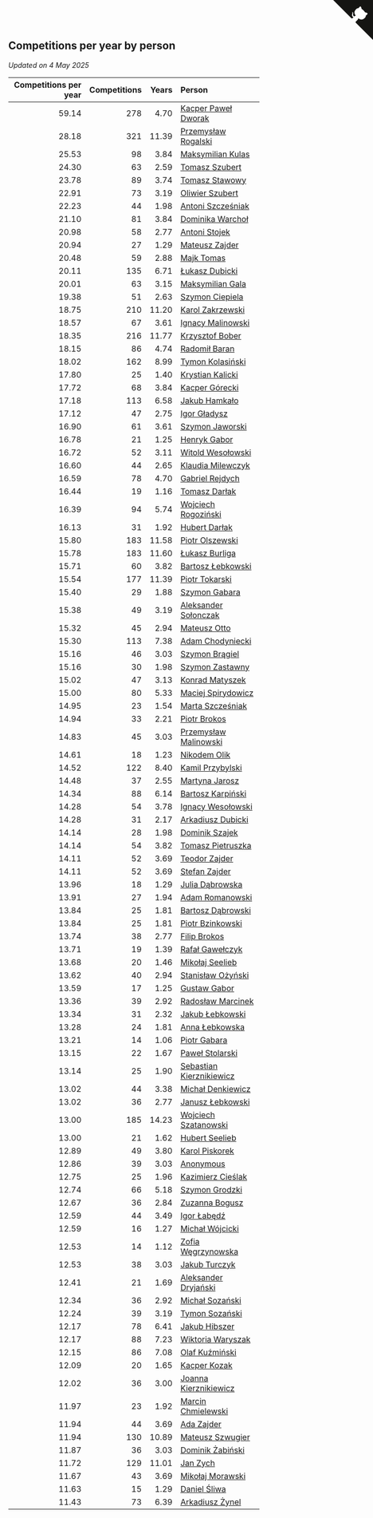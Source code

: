 ## Competitions per year by person

*Updated on  4 May 2025*

| Competitions per year | Competitions | Years | Person |
| ---: | ---: | ---: | :--- |
| 59.14 | 278 | 4.70 | [Kacper Paweł Dworak](https://www.worldcubeassociation.org/persons/2020DWOR01) |
| 28.18 | 321 | 11.39 | [Przemysław Rogalski](https://www.worldcubeassociation.org/persons/2013ROGA02) |
| 25.53 | 98 | 3.84 | [Maksymilian Kulas](https://www.worldcubeassociation.org/persons/2021KULA02) |
| 24.30 | 63 | 2.59 | [Tomasz Szubert](https://www.worldcubeassociation.org/persons/2022SZUB02) |
| 23.78 | 89 | 3.74 | [Tomasz Stawowy](https://www.worldcubeassociation.org/persons/2021STAW01) |
| 22.91 | 73 | 3.19 | [Oliwier Szubert](https://www.worldcubeassociation.org/persons/2022SZUB01) |
| 22.23 | 44 | 1.98 | [Antoni Szcześniak](https://www.worldcubeassociation.org/persons/2023SZCZ04) |
| 21.10 | 81 | 3.84 | [Dominika Warchoł](https://www.worldcubeassociation.org/persons/2021WARC01) |
| 20.98 | 58 | 2.77 | [Antoni Stojek](https://www.worldcubeassociation.org/persons/2022STOJ03) |
| 20.94 | 27 | 1.29 | [Mateusz Zajder](https://www.worldcubeassociation.org/persons/2024ZAJD01) |
| 20.48 | 59 | 2.88 | [Majk Tomas](https://www.worldcubeassociation.org/persons/2022TOMA05) |
| 20.11 | 135 | 6.71 | [Łukasz Dubicki](https://www.worldcubeassociation.org/persons/2018DUBI01) |
| 20.01 | 63 | 3.15 | [Maksymilian Gala](https://www.worldcubeassociation.org/persons/2022GALA01) |
| 19.38 | 51 | 2.63 | [Szymon Ciepiela](https://www.worldcubeassociation.org/persons/2022CIEP01) |
| 18.75 | 210 | 11.20 | [Karol Zakrzewski](https://www.worldcubeassociation.org/persons/2014ZAKR01) |
| 18.57 | 67 | 3.61 | [Ignacy Malinowski](https://www.worldcubeassociation.org/persons/2021MALI02) |
| 18.35 | 216 | 11.77 | [Krzysztof Bober](https://www.worldcubeassociation.org/persons/2013BOBE01) |
| 18.15 | 86 | 4.74 | [Radomił Baran](https://www.worldcubeassociation.org/persons/2020BARA02) |
| 18.02 | 162 | 8.99 | [Tymon Kolasiński](https://www.worldcubeassociation.org/persons/2016KOLA02) |
| 17.80 | 25 | 1.40 | [Krystian Kalicki](https://www.worldcubeassociation.org/persons/2023KALI10) |
| 17.72 | 68 | 3.84 | [Kacper Górecki](https://www.worldcubeassociation.org/persons/2021GORE01) |
| 17.18 | 113 | 6.58 | [Jakub Hamkało](https://www.worldcubeassociation.org/persons/2018HAMK01) |
| 17.12 | 47 | 2.75 | [Igor Gładysz](https://www.worldcubeassociation.org/persons/2022GLAD01) |
| 16.90 | 61 | 3.61 | [Szymon Jaworski](https://www.worldcubeassociation.org/persons/2021JAWO01) |
| 16.78 | 21 | 1.25 | [Henryk Gabor](https://www.worldcubeassociation.org/persons/2024GABO02) |
| 16.72 | 52 | 3.11 | [Witold Wesołowski](https://www.worldcubeassociation.org/persons/2022WESO01) |
| 16.60 | 44 | 2.65 | [Klaudia Milewczyk](https://www.worldcubeassociation.org/persons/2022MILE05) |
| 16.59 | 78 | 4.70 | [Gabriel Rejdych](https://www.worldcubeassociation.org/persons/2020REJD01) |
| 16.44 | 19 | 1.16 | [Tomasz Darłak](https://www.worldcubeassociation.org/persons/2024DARL01) |
| 16.39 | 94 | 5.74 | [Wojciech Rogoziński](https://www.worldcubeassociation.org/persons/2019ROGO04) |
| 16.13 | 31 | 1.92 | [Hubert Darłak](https://www.worldcubeassociation.org/persons/2023DARL03) |
| 15.80 | 183 | 11.58 | [Piotr Olszewski](https://www.worldcubeassociation.org/persons/2013OLSZ02) |
| 15.78 | 183 | 11.60 | [Łukasz Burliga](https://www.worldcubeassociation.org/persons/2013BURL01) |
| 15.71 | 60 | 3.82 | [Bartosz Łebkowski](https://www.worldcubeassociation.org/persons/2021LEBK01) |
| 15.54 | 177 | 11.39 | [Piotr Tokarski](https://www.worldcubeassociation.org/persons/2013TOKA01) |
| 15.40 | 29 | 1.88 | [Szymon Gabara](https://www.worldcubeassociation.org/persons/2023GABA01) |
| 15.38 | 49 | 3.19 | [Aleksander Sołonczak](https://www.worldcubeassociation.org/persons/2022SOLO01) |
| 15.32 | 45 | 2.94 | [Mateusz Otto](https://www.worldcubeassociation.org/persons/2022OTTO01) |
| 15.30 | 113 | 7.38 | [Adam Chodyniecki](https://www.worldcubeassociation.org/persons/2017CHOD02) |
| 15.16 | 46 | 3.03 | [Szymon Brągiel](https://www.worldcubeassociation.org/persons/2022BRAG03) |
| 15.16 | 30 | 1.98 | [Szymon Zastawny](https://www.worldcubeassociation.org/persons/2023ZAST01) |
| 15.02 | 47 | 3.13 | [Konrad Matyszek](https://www.worldcubeassociation.org/persons/2022MATY02) |
| 15.00 | 80 | 5.33 | [Maciej Spirydowicz](https://www.worldcubeassociation.org/persons/2020SPIR01) |
| 14.95 | 23 | 1.54 | [Marta Szcześniak](https://www.worldcubeassociation.org/persons/2023SZCZ07) |
| 14.94 | 33 | 2.21 | [Piotr Brokos](https://www.worldcubeassociation.org/persons/2023BROK01) |
| 14.83 | 45 | 3.03 | [Przemysław Malinowski](https://www.worldcubeassociation.org/persons/2022MALI01) |
| 14.61 | 18 | 1.23 | [Nikodem Olik](https://www.worldcubeassociation.org/persons/2024OLIK01) |
| 14.52 | 122 | 8.40 | [Kamil Przybylski](https://www.worldcubeassociation.org/persons/2016PRZY01) |
| 14.48 | 37 | 2.55 | [Martyna Jarosz](https://www.worldcubeassociation.org/persons/2022JARO01) |
| 14.34 | 88 | 6.14 | [Bartosz Karpiński](https://www.worldcubeassociation.org/persons/2019KARP03) |
| 14.28 | 54 | 3.78 | [Ignacy Wesołowski](https://www.worldcubeassociation.org/persons/2021WESO01) |
| 14.28 | 31 | 2.17 | [Arkadiusz Dubicki](https://www.worldcubeassociation.org/persons/2023DUBI01) |
| 14.14 | 28 | 1.98 | [Dominik Szajek](https://www.worldcubeassociation.org/persons/2023SZAJ01) |
| 14.14 | 54 | 3.82 | [Tomasz Pietruszka](https://www.worldcubeassociation.org/persons/2021PIET01) |
| 14.11 | 52 | 3.69 | [Teodor Zajder](https://www.worldcubeassociation.org/persons/2021ZAJD03) |
| 14.11 | 52 | 3.69 | [Stefan Zajder](https://www.worldcubeassociation.org/persons/2021ZAJD02) |
| 13.96 | 18 | 1.29 | [Julia Dąbrowska](https://www.worldcubeassociation.org/persons/2024DABR01) |
| 13.91 | 27 | 1.94 | [Adam Romanowski](https://www.worldcubeassociation.org/persons/2023ROMA10) |
| 13.84 | 25 | 1.81 | [Bartosz Dąbrowski](https://www.worldcubeassociation.org/persons/2023DABR07) |
| 13.84 | 25 | 1.81 | [Piotr Bzinkowski](https://www.worldcubeassociation.org/persons/2023BZIN01) |
| 13.74 | 38 | 2.77 | [Filip Brokos](https://www.worldcubeassociation.org/persons/2022BROK03) |
| 13.71 | 19 | 1.39 | [Rafał Gawełczyk](https://www.worldcubeassociation.org/persons/2023GAWE01) |
| 13.68 | 20 | 1.46 | [Mikołaj Seelieb](https://www.worldcubeassociation.org/persons/2023SEEL04) |
| 13.62 | 40 | 2.94 | [Stanisław Ożyński](https://www.worldcubeassociation.org/persons/2022OZYN01) |
| 13.59 | 17 | 1.25 | [Gustaw Gabor](https://www.worldcubeassociation.org/persons/2024GABO01) |
| 13.36 | 39 | 2.92 | [Radosław Marcinek](https://www.worldcubeassociation.org/persons/2022MARC05) |
| 13.34 | 31 | 2.32 | [Jakub Łebkowski](https://www.worldcubeassociation.org/persons/2023LEBK01) |
| 13.28 | 24 | 1.81 | [Anna Łebkowska](https://www.worldcubeassociation.org/persons/2023LEBK04) |
| 13.21 | 14 | 1.06 | [Piotr Gabara](https://www.worldcubeassociation.org/persons/2024GABA02) |
| 13.15 | 22 | 1.67 | [Paweł Stolarski](https://www.worldcubeassociation.org/persons/2023STOL04) |
| 13.14 | 25 | 1.90 | [Sebastian Kierznikiewicz](https://www.worldcubeassociation.org/persons/2023KIER02) |
| 13.02 | 44 | 3.38 | [Michał Denkiewicz](https://www.worldcubeassociation.org/persons/2021DENK01) |
| 13.02 | 36 | 2.77 | [Janusz Łebkowski](https://www.worldcubeassociation.org/persons/2022LEBK01) |
| 13.00 | 185 | 14.23 | [Wojciech Szatanowski](https://www.worldcubeassociation.org/persons/2011SZAT01) |
| 13.00 | 21 | 1.62 | [Hubert Seelieb](https://www.worldcubeassociation.org/persons/2023SEEL02) |
| 12.89 | 49 | 3.80 | [Karol Piskorek](https://www.worldcubeassociation.org/persons/2021PISK01) |
| 12.86 | 39 | 3.03 | [Anonymous](https://www.worldcubeassociation.org/persons/2022ANON03) |
| 12.75 | 25 | 1.96 | [Kazimierz Cieślak](https://www.worldcubeassociation.org/persons/2023CIES01) |
| 12.74 | 66 | 5.18 | [Szymon Grodzki](https://www.worldcubeassociation.org/persons/2020GROD01) |
| 12.67 | 36 | 2.84 | [Zuzanna Bogusz](https://www.worldcubeassociation.org/persons/2022BOGU01) |
| 12.59 | 44 | 3.49 | [Igor Łabędź](https://www.worldcubeassociation.org/persons/2021LABE01) |
| 12.59 | 16 | 1.27 | [Michał Wójcicki](https://www.worldcubeassociation.org/persons/2024WOJC01) |
| 12.53 | 14 | 1.12 | [Zofia Węgrzynowska](https://www.worldcubeassociation.org/persons/2024WEGR01) |
| 12.53 | 38 | 3.03 | [Jakub Turczyk](https://www.worldcubeassociation.org/persons/2022TURC02) |
| 12.41 | 21 | 1.69 | [Aleksander Dryjański](https://www.worldcubeassociation.org/persons/2023DRYJ01) |
| 12.34 | 36 | 2.92 | [Michał Sozański](https://www.worldcubeassociation.org/persons/2022SOZA02) |
| 12.24 | 39 | 3.19 | [Tymon Sozański](https://www.worldcubeassociation.org/persons/2022SOZA01) |
| 12.17 | 78 | 6.41 | [Jakub Hibszer](https://www.worldcubeassociation.org/persons/2018HIBS01) |
| 12.17 | 88 | 7.23 | [Wiktoria Waryszak](https://www.worldcubeassociation.org/persons/2018WARY01) |
| 12.15 | 86 | 7.08 | [Olaf Kuźmiński](https://www.worldcubeassociation.org/persons/2018KUZM02) |
| 12.09 | 20 | 1.65 | [Kacper Kozak](https://www.worldcubeassociation.org/persons/2023KOZA05) |
| 12.02 | 36 | 3.00 | [Joanna Kierznikiewicz](https://www.worldcubeassociation.org/persons/2022KIER01) |
| 11.97 | 23 | 1.92 | [Marcin Chmielewski](https://www.worldcubeassociation.org/persons/2023CHMI01) |
| 11.94 | 44 | 3.69 | [Ada Zajder](https://www.worldcubeassociation.org/persons/2021ZAJD01) |
| 11.94 | 130 | 10.89 | [Mateusz Szwugier](https://www.worldcubeassociation.org/persons/2014SZWU01) |
| 11.87 | 36 | 3.03 | [Dominik Żabiński](https://www.worldcubeassociation.org/persons/2022ZABI01) |
| 11.72 | 129 | 11.01 | [Jan Zych](https://www.worldcubeassociation.org/persons/2014ZYCH01) |
| 11.67 | 43 | 3.69 | [Mikołaj Morawski](https://www.worldcubeassociation.org/persons/2021MORA01) |
| 11.63 | 15 | 1.29 | [Daniel Śliwa](https://www.worldcubeassociation.org/persons/2024SLIW01) |
| 11.43 | 73 | 6.39 | [Arkadiusz Żynel](https://www.worldcubeassociation.org/persons/2018ZYNE01) |


<a href="https://github.com/maxidragon/wca_statistics_pl" class="github-corner" aria-label="View source on Github"><svg width="80" height="80" viewBox="0 0 250 250" style="fill:#151513; color:#fff; position: absolute; top: 0; border: 0; right: 0;" aria-hidden="true"><path d="M0,0 L115,115 L130,115 L142,142 L250,250 L250,0 Z"></path><path d="M128.3,109.0 C113.8,99.7 119.0,89.6 119.0,89.6 C122.0,82.7 120.5,78.6 120.5,78.6 C119.2,72.0 123.4,76.3 123.4,76.3 C127.3,80.9 125.5,87.3 125.5,87.3 C122.9,97.6 130.6,101.9 134.4,103.2" fill="currentColor" style="transform-origin: 130px 106px;" class="octo-arm"></path><path d="M115.0,115.0 C114.9,115.1 118.7,116.5 119.8,115.4 L133.7,101.6 C136.9,99.2 139.9,98.4 142.2,98.6 C133.8,88.0 127.5,74.4 143.8,58.0 C148.5,53.4 154.0,51.2 159.7,51.0 C160.3,49.4 163.2,43.6 171.4,40.1 C171.4,40.1 176.1,42.5 178.8,56.2 C183.1,58.6 187.2,61.8 190.9,65.4 C194.5,69.0 197.7,73.2 200.1,77.6 C213.8,80.2 216.3,84.9 216.3,84.9 C212.7,93.1 206.9,96.0 205.4,96.6 C205.1,102.4 203.0,107.8 198.3,112.5 C181.9,128.9 168.3,122.5 157.7,114.1 C157.9,116.9 156.7,120.9 152.7,124.9 L141.0,136.5 C139.8,137.7 141.6,141.9 141.8,141.8 Z" fill="currentColor" class="octo-body"></path></svg></a><style>.github-corner:hover .octo-arm{animation:octocat-wave 560ms ease-in-out}@keyframes octocat-wave{0%,100%{transform:rotate(0)}20%,60%{transform:rotate(-25deg)}40%,80%{transform:rotate(10deg)}}@media (max-width:500px){.github-corner:hover .octo-arm{animation:none}.github-corner .octo-arm{animation:octocat-wave 560ms ease-in-out}}</style>
